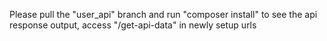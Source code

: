 Please pull the "user_api" branch and run "composer install"
to see the api response output, access "/get-api-data" in newly setup urls